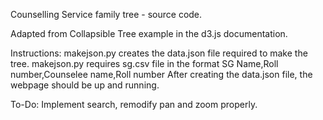 Counselling Service family tree - source code.

Adapted from Collapsible Tree example in the d3.js documentation.

Instructions:
makejson.py creates the data.json file required to make the tree.
makejson.py requires sg.csv file in the format SG Name,Roll number,Counselee name,Roll number
After creating the data.json file, the webpage should be up and running.

To-Do:
Implement search, remodify pan and zoom properly.
